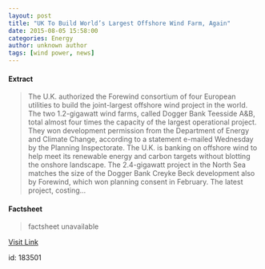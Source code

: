```yaml
---
layout: post
title: "UK To Build World’s Largest Offshore Wind Farm, Again"
date: 2015-08-05 15:58:00
categories: Energy
author: unknown author
tags: [wind power, news]
---
```



#### Extract
>The U.K. authorized the Forewind consortium of four European utilities to build the joint-largest offshore wind project in the world. The two 1.2-gigawatt wind farms, called Dogger Bank Teesside A&amp;B, total almost four times the capacity of the largest operational project. They won development permission from the Department of Energy and Climate Change, according to a statement e-mailed Wednesday by the Planning Inspectorate. The U.K. is banking on offshore wind to help meet its renewable energy and carbon targets without blotting the onshore landscape. The 2.4-gigawatt project in the North Sea matches the size of the Dogger Bank Creyke Beck development also by Forewind, which won planning consent in February. The latest project, costing...

#### Factsheet
>factsheet unavailable

[Visit Link](http://www.renewableenergyworld.com/articles/2015/08/uk-to-build-world-s-largest-offshore-wind-farm.html)

id:  183501


